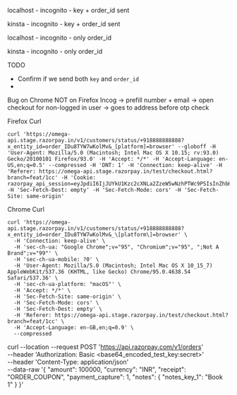 localhost - incognito - key + order_id sent


kinsta - incognito - key + order_id sent



localhost - incognito - only order_id


kinsta - incognito - only order_id


TODO
- Confirm if we send both `key` and `order_id`
-


Bug on Chrome NOT on Firefox
Incog -> prefill number + email -> open checkout for non-logged in user -> goes to address before otp check

Firefox Curl
```
curl 'https://omega-api.stage.razorpay.in/v1/customers/status/+918888888888?x_entity_id=order_IDu8TYW7wKolMv&_[platform]=browser' --globoff -H 'User-Agent: Mozilla/5.0 (Macintosh; Intel Mac OS X 10.15; rv:93.0) Gecko/20100101 Firefox/93.0' -H 'Accept: */*' -H 'Accept-Language: en-US,en;q=0.5' --compressed -H 'DNT: 1' -H 'Connection: keep-alive' -H 'Referer: https://omega-api.stage.razorpay.in/test/checkout.html?branch=feat/1cc' -H 'Cookie: razorpay_api_session=eyJpdiI6IjJUYkU1Kzc2cXNLa2ZzeW5wNzhPTWc9PSIsInZhbHVlIjoiRDFSdFJhTllcL2NrbnI3UFlYQnh4SHRCazNYS0JlNlVla05HWm9rQ0piaVwvbzduemtPQ3did1RiZDQwUnRvWnVQOTVmVkx3aWhMbGVOeFZZVXpyRThlcU9UNUE5Z2xyXC9YNE5FM2VxcnBhb292RTJuSGRzaE1WeGtGZGF2OERGQW4iLCJtYWMiOiJmZjBjOWM0OTNlM2JiMTk0OGQ3MzdkYzRlMDQxYTg4ZjgyYzM2MjIzYjRiNzYzYWI2MGYzNTgyNmVhZjE4Nzg3In0%3D' -H 'Sec-Fetch-Dest: empty' -H 'Sec-Fetch-Mode: cors' -H 'Sec-Fetch-Site: same-origin'
```


Chrome Curl
```
curl 'https://omega-api.stage.razorpay.in/v1/customers/status/+918888888888?x_entity_id=order_IDu8TYW7wKolMv&_\[platform\]=browser' \
  -H 'Connection: keep-alive' \
  -H 'sec-ch-ua: "Google Chrome";v="95", "Chromium";v="95", ";Not A Brand";v="99"' \
  -H 'sec-ch-ua-mobile: ?0' \
  -H 'User-Agent: Mozilla/5.0 (Macintosh; Intel Mac OS X 10_15_7) AppleWebKit/537.36 (KHTML, like Gecko) Chrome/95.0.4638.54 Safari/537.36' \
  -H 'sec-ch-ua-platform: "macOS"' \
  -H 'Accept: */*' \
  -H 'Sec-Fetch-Site: same-origin' \
  -H 'Sec-Fetch-Mode: cors' \
  -H 'Sec-Fetch-Dest: empty' \
  -H 'Referer: https://omega-api.stage.razorpay.in/test/checkout.html?branch=feat/1cc' \
  -H 'Accept-Language: en-GB,en;q=0.9' \
  --compressed
```



curl --location --request POST 'https://api.razorpay.com/v1/orders' \
--header 'Authorization: Basic <base64_encoded_test_key:secret>' \
--header 'Content-Type: application/json' \
--data-raw '{
    "amount": 100000,
    "currency": "INR",
    "receipt": "ORDER_COUPON",
    "payment_capture": 1,
    "notes": {
        "notes_key_1": "Book 1"
    }
}'
